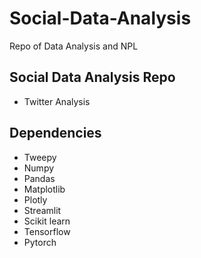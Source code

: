 # Social-Data-Analysis
Repo of Data Analysis and NPL 
## Social Data Analysis Repo

- Twitter Analysis

## Dependencies 
- Tweepy 
- Numpy 
- Pandas 
- Matplotlib 
- Plotly
- Streamlit
- Scikit learn
- Tensorflow 
- Pytorch 
